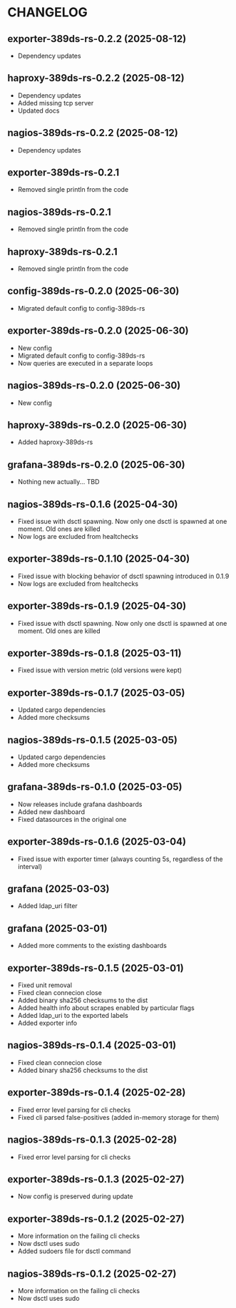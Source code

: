 # CHANGELOG

## exporter-389ds-rs-0.2.2 (2025-08-12)
* Dependency updates

## haproxy-389ds-rs-0.2.2 (2025-08-12)
* Dependency updates
* Added missing tcp server
* Updated docs

## nagios-389ds-rs-0.2.2 (2025-08-12)
* Dependency updates

## exporter-389ds-rs-0.2.1 
* Removed single println from the code

## nagios-389ds-rs-0.2.1
* Removed single println from the code

## haproxy-389ds-rs-0.2.1
* Removed single println from the code

## config-389ds-rs-0.2.0 (2025-06-30)
* Migrated default config to config-389ds-rs

## exporter-389ds-rs-0.2.0 (2025-06-30)
* New config
* Migrated default config to config-389ds-rs
* Now queries are executed in a separate loops

## nagios-389ds-rs-0.2.0 (2025-06-30)
* New config

## haproxy-389ds-rs-0.2.0 (2025-06-30)
* Added haproxy-389ds-rs

## grafana-389ds-rs-0.2.0 (2025-06-30)
* Nothing new actually... TBD

## nagios-389ds-rs-0.1.6 (2025-04-30)

* Fixed issue with dsctl spawning. Now only one dsctl is spawned at one moment.
  Old ones are killed
* Now logs are excluded from healtchecks

## exporter-389ds-rs-0.1.10 (2025-04-30)

* Fixed issue with blocking behavior of dsctl spawning introduced in 0.1.9
* Now logs are excluded from healtchecks

## exporter-389ds-rs-0.1.9 (2025-04-30)

* Fixed issue with dsctl spawning. Now only one dsctl is spawned at one moment.
  Old ones are killed

## exporter-389ds-rs-0.1.8 (2025-03-11)

* Fixed issue with version metric (old versions were kept)

## exporter-389ds-rs-0.1.7 (2025-03-05)

* Updated cargo dependencies
* Added more checksums

## nagios-389ds-rs-0.1.5 (2025-03-05)

* Updated cargo dependencies
* Added more checksums

## grafana-389ds-rs-0.1.0 (2025-03-05)

* Now releases include grafana dashboards
* Added new dashboard
* Fixed datasources in the original one

## exporter-389ds-rs-0.1.6 (2025-03-04)

* Fixed issue with exporter timer (always counting 5s, regardless of the
  interval)

## grafana (2025-03-03)

* Added ldap\_uri filter

## grafana (2025-03-01)

* Added more comments to the existing dashboards

## exporter-389ds-rs-0.1.5 (2025-03-01)

* Fixed unit removal
* Fixed clean connecion close
* Added binary sha256 checksums to the dist
* Added health info about scrapes enabled by particular flags
* Added ldap\_uri to the exported labels
* Added exporter info

## nagios-389ds-rs-0.1.4 (2025-03-01)

* Fixed clean connecion close
* Added binary sha256 checksums to the dist

## exporter-389ds-rs-0.1.4 (2025-02-28)

* Fixed error level parsing for cli checks
* Fixed cli parsed false-positives (added in-memory storage for them)

## nagios-389ds-rs-0.1.3 (2025-02-28)

* Fixed error level parsing for cli checks

## exporter-389ds-rs-0.1.3 (2025-02-27)

* Now config is preserved during update

## exporter-389ds-rs-0.1.2 (2025-02-27)

* More information on the failing cli checks
* Now dsctl uses sudo
* Added sudoers file for dsctl command

## nagios-389ds-rs-0.1.2 (2025-02-27)

* More information on the failing cli checks
* Now dsctl uses sudo
